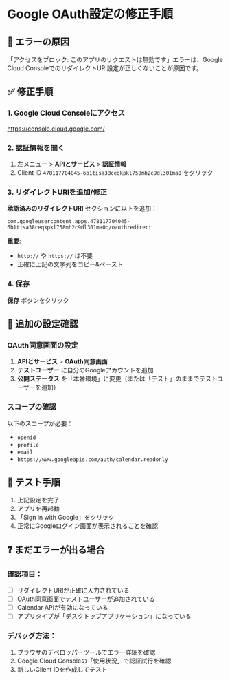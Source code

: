 # Google OAuth設定の修正手順

## 🚨 エラーの原因

「アクセスをブロック: このアプリのリクエストは無効です」エラーは、Google Cloud ConsoleでのリダイレクトURI設定が正しくないことが原因です。

## ✅ 修正手順

### 1. Google Cloud Consoleにアクセス
https://console.cloud.google.com/

### 2. 認証情報を開く
1. 左メニュー > **APIとサービス** > **認証情報**
2. Client ID `478117704045-6b1tisa38ceqkpkl758mh2c9dl301ma0` をクリック

### 3. リダイレクトURIを追加/修正

**承認済みのリダイレクトURI** セクションに以下を追加：

```
com.googleusercontent.apps.478117704045-6b1tisa38ceqkpkl758mh2c9dl301ma0:/oauthredirect
```

**重要**: 
- `http://` や `https://` は不要
- 正確に上記の文字列をコピー&ペースト

### 4. 保存
**保存** ボタンをクリック

## 🔧 追加の設定確認

### OAuth同意画面の設定
1. **APIとサービス** > **OAuth同意画面**
2. **テストユーザー** に自分のGoogleアカウントを追加
3. **公開ステータス** を「本番環境」に変更（または「テスト」のままでテストユーザーを追加）

### スコープの確認
以下のスコープが必要：
- `openid`
- `profile` 
- `email`
- `https://www.googleapis.com/auth/calendar.readonly`

## 🧪 テスト手順

1. 上記設定を完了
2. アプリを再起動
3. 「Sign in with Google」をクリック
4. 正常にGoogleログイン画面が表示されることを確認

## ❓ まだエラーが出る場合

### 確認項目：
- [ ] リダイレクトURIが正確に入力されている
- [ ] OAuth同意画面でテストユーザーが追加されている
- [ ] Calendar APIが有効になっている
- [ ] アプリタイプが「デスクトップアプリケーション」になっている

### デバッグ方法：
1. ブラウザのデベロッパーツールでエラー詳細を確認
2. Google Cloud Consoleの「使用状況」で認証試行を確認
3. 新しいClient IDを作成してテスト